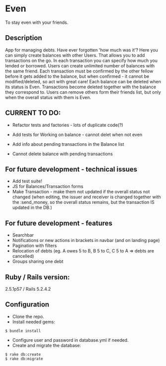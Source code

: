 # Even
To stay even with your friends.

## Description
App for managing debts. 
Have ever forgotten 'how much was it'? Here you can simply create balances with other Users. That allows you to add transactions on the go. In each transaction you can specify how much you lended or borrowed. Users can create unlimited number of balances with the same friend. Each transaction must be confirmed by the other fellow before it gets added to the balance, but when confirmed - it cannot be modified/deleted, so act with great care! Each balance can be deleted when its status is Even. Transactions become deleted together with the balance they correspond to. Users can remove others form their friends list, but only when the overall status with them is Even.

## CURRENT TO DO:
- Refactor tests and factories - lots of duplicate code(?)
- Add tests for Working on balance - cannot delet when not even

- Add info about pending transactions in the Balance list
- Cannot delete balance with pending transactions

## For future development - technical issues
- Add test suite!
- JS for Balances/Transaction forms
- Make Transaction - make them not updated if the overall status not changed (when editing, the issuer and receiver is changed together with the :send_money, so the overall status remains, but the transaction IS updated in the DB.)

## For future development - features
- Searchbar
- Notifications or new actions in brackets in navbar (and on landing page)
- Pagination with filters
- Relocation of debts (eg. A owes 5 to B, B 5 to C, C 5 to A => debts are cancelled)
- Groups sharing one debt

## Ruby / Rails version:
2.5.1p57 / Rails 5.2.4.2

## Configuration
- Clone the repo.
- Install needed gems:
```
$ bundle install
```
- Configure user and password in database.yml if needed.
- Create and migrate the database:
```
$ rake db:create
$ rake db:migrate
```